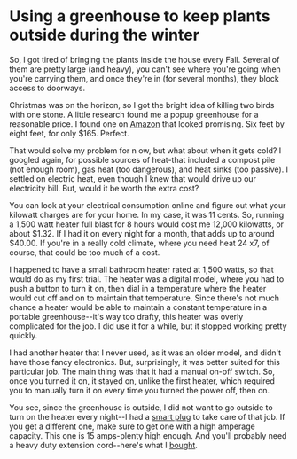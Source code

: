 # Using a greenhouse to keep plants outside during the winter

So, I got tired of bringing the plants inside the house every Fall. Several of them are pretty large (and heavy), you can't see where you're going when you're carrying them, and once they're in (for several months), they block access to doorways.

Christmas was on the horizon, so I got the bright idea of killing two birds with one stone. A little research found me a popup greenhouse for a reasonable price. I found one on [Amazon](https://www.amazon.com/gp/product/B07YTNMCVC/ref=ppx_yo_dt_b_search_asin_title?ie=UTF8&psc=1) that looked promising. Six feet by eight feet, for only $165. Perfect.

That would solve my problem for n ow, but what about when it gets cold? I googled again, for possible sources of heat-that included a compost pile (not enough room), gas heat (too dangerous), and heat sinks (too passive). I settled on electric heat, even though I knew that would drive up our electricity bill. But, would it be worth the extra cost?

You can look at your electrical consumption online and figure out what your kilowatt charges are for  your home. In my case, it was 11 cents. So, running a 1,500 watt heater full blast for 8 hours would cost me 12,000 kilowatts, or about $1.32. If I had it on every night for a month, that adds up to around $40.00. If you're in a really cold climate, where you need heat 24 x7, of course, that could be too much of a cost.

I happened to have a small bathroom heater rated at 1,500 watts, so that would do as my first trial. The heater was a digital model, where you had to push a button to turn it on, then dial in a temperature where the heater would cut off and on to maintain that temperature. Since there's not much chance a heater would be able to maintain a constant temperature in a portable greenhouse--it's way too drafty, this heater was overly complicated for the job. I did use it for a while, but it stopped working pretty quickly.

I had another heater that I never used, as it was an older model, and didn't have those fancy electronics. But, surprisingly, it was better suited for this particular job. The main thing was that it had a manual on-off switch. So, once you turned it on, it stayed on, unlike the first heater, which required you to manually turn it on every time you turned the power off, then on.

You see, since the greenhouse is outside, I did not want to go outside to turn on the heater every night--I had a [smart plug](https://www.amazon.com/Kasa-Smart-Required-Certified-EP10/dp/B091699Z3W?pd_rd_w=o7Nby&pf_rd_p=2db006dc-2a90-4f80-818a-95125a31dd13&pf_rd_r=8HJVBXRVRYPCM140P0SM&pd_rd_r=dd10fd5c-d159-447a-b2e4-716ee5889a75&pd_rd_wg=hO4WC&pd_rd_i=B091699Z3W&psc=1&ref_=pd_bap_d_rp_1_t) to take care of that job. If you get a different one, make sure to get one with a high amperage capacity. This one is 15 amps-plenty high enough. And you'll probably need a heavy duty extension cord--here's what I [bought](https://www.amazon.com/gp/product/B084RYCWY4/ref=ppx_yo_dt_b_search_asin_title?ie=UTF8&psc=1).
